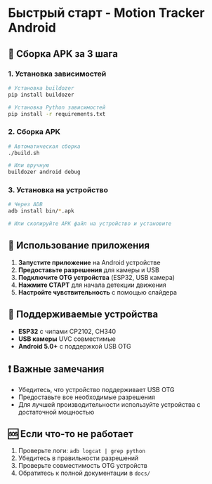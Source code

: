 # Быстрый старт - Motion Tracker Android

## 🚀 Сборка APK за 3 шага

### 1. Установка зависимостей
```bash
# Установка buildozer
pip install buildozer

# Установка Python зависимостей
pip install -r requirements.txt
```

### 2. Сборка APK
```bash
# Автоматическая сборка
./build.sh

# Или вручную
buildozer android debug
```

### 3. Установка на устройство
```bash
# Через ADB
adb install bin/*.apk

# Или скопируйте APK файл на устройство и установите
```

## 📱 Использование приложения

1. **Запустите приложение** на Android устройстве
2. **Предоставьте разрешения** для камеры и USB
3. **Подключите OTG устройства** (ESP32, USB камера)
4. **Нажмите СТАРТ** для начала детекции движения
5. **Настройте чувствительность** с помощью слайдера

## 🔧 Поддерживаемые устройства

- **ESP32** с чипами CP2102, CH340
- **USB камеры** UVC совместимые
- **Android 5.0+** с поддержкой USB OTG

## ❗ Важные замечания

- Убедитесь, что устройство поддерживает USB OTG
- Предоставьте все необходимые разрешения
- Для лучшей производительности используйте устройства с достаточной мощностью

## 🆘 Если что-то не работает

1. Проверьте логи: `adb logcat | grep python`
2. Убедитесь в правильности разрешений
3. Проверьте совместимость OTG устройств
4. Обратитесь к полной документации в `docs/`